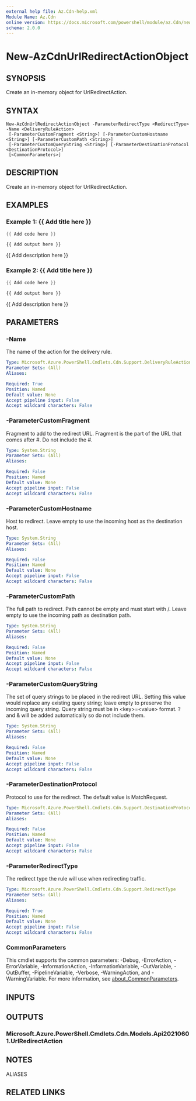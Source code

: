 ```yaml
---
external help file: Az.Cdn-help.xml
Module Name: Az.Cdn
online version: https://docs.microsoft.com/powershell/module/az.Cdn/new-AzCdnUrlRedirectActionObject
schema: 2.0.0
---
```


# New-AzCdnUrlRedirectActionObject

## SYNOPSIS
Create an in-memory object for UrlRedirectAction.

## SYNTAX

```
New-AzCdnUrlRedirectActionObject -ParameterRedirectType <RedirectType> -Name <DeliveryRuleAction>
 [-ParameterCustomFragment <String>] [-ParameterCustomHostname <String>] [-ParameterCustomPath <String>]
 [-ParameterCustomQueryString <String>] [-ParameterDestinationProtocol <DestinationProtocol>]
 [<CommonParameters>]
```

## DESCRIPTION
Create an in-memory object for UrlRedirectAction.

## EXAMPLES

### Example 1: {{ Add title here }}
```powershell
{{ Add code here }}
```

```output
{{ Add output here }}
```

{{ Add description here }}

### Example 2: {{ Add title here }}
```powershell
{{ Add code here }}
```

```output
{{ Add output here }}
```

{{ Add description here }}

## PARAMETERS

### -Name
The name of the action for the delivery rule.

```yaml
Type: Microsoft.Azure.PowerShell.Cmdlets.Cdn.Support.DeliveryRuleAction
Parameter Sets: (All)
Aliases:

Required: True
Position: Named
Default value: None
Accept pipeline input: False
Accept wildcard characters: False
```

### -ParameterCustomFragment
Fragment to add to the redirect URL.
Fragment is the part of the URL that comes after #.
Do not include the #.

```yaml
Type: System.String
Parameter Sets: (All)
Aliases:

Required: False
Position: Named
Default value: None
Accept pipeline input: False
Accept wildcard characters: False
```

### -ParameterCustomHostname
Host to redirect.
Leave empty to use the incoming host as the destination host.

```yaml
Type: System.String
Parameter Sets: (All)
Aliases:

Required: False
Position: Named
Default value: None
Accept pipeline input: False
Accept wildcard characters: False
```

### -ParameterCustomPath
The full path to redirect.
Path cannot be empty and must start with /.
Leave empty to use the incoming path as destination path.

```yaml
Type: System.String
Parameter Sets: (All)
Aliases:

Required: False
Position: Named
Default value: None
Accept pipeline input: False
Accept wildcard characters: False
```

### -ParameterCustomQueryString
The set of query strings to be placed in the redirect URL.
Setting this value would replace any existing query string; leave empty to preserve the incoming query string.
Query string must be in \<key\>=\<value\> format.
? and & will be added automatically so do not include them.

```yaml
Type: System.String
Parameter Sets: (All)
Aliases:

Required: False
Position: Named
Default value: None
Accept pipeline input: False
Accept wildcard characters: False
```

### -ParameterDestinationProtocol
Protocol to use for the redirect.
The default value is MatchRequest.

```yaml
Type: Microsoft.Azure.PowerShell.Cmdlets.Cdn.Support.DestinationProtocol
Parameter Sets: (All)
Aliases:

Required: False
Position: Named
Default value: None
Accept pipeline input: False
Accept wildcard characters: False
```

### -ParameterRedirectType
The redirect type the rule will use when redirecting traffic.

```yaml
Type: Microsoft.Azure.PowerShell.Cmdlets.Cdn.Support.RedirectType
Parameter Sets: (All)
Aliases:

Required: True
Position: Named
Default value: None
Accept pipeline input: False
Accept wildcard characters: False
```

### CommonParameters
This cmdlet supports the common parameters: -Debug, -ErrorAction, -ErrorVariable, -InformationAction, -InformationVariable, -OutVariable, -OutBuffer, -PipelineVariable, -Verbose, -WarningAction, and -WarningVariable. For more information, see [about_CommonParameters](http://go.microsoft.com/fwlink/?LinkID=113216).

## INPUTS

## OUTPUTS

### Microsoft.Azure.PowerShell.Cmdlets.Cdn.Models.Api20210601.UrlRedirectAction

## NOTES

ALIASES

## RELATED LINKS
